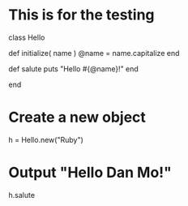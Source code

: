 # This is for the testing
class Hello
   
   def initialize( name )
      @name = name.capitalize
   end

   def salute
      puts "Hello #{@name}!"
   end
   
end

# Create a new object
h = Hello.new("Ruby")

# Output "Hello Dan Mo!"
h.salute
